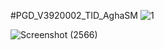 #PGD_V3920002_TID_AghaSM
![1](https://user-images.githubusercontent.com/89903725/141092215-36d2807d-f443-49ab-be43-b5643435ef53.png)

![Screenshot (2566)](https://user-images.githubusercontent.com/89903725/141091867-2cea1668-bb27-4076-8aad-d38d2859b072.png)
